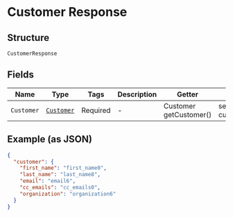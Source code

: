 
# Customer Response

## Structure

`CustomerResponse`

## Fields

| Name | Type | Tags | Description | Getter | Setter |
|  --- | --- | --- | --- | --- | --- |
| `Customer` | [`Customer`](../../doc/models/customer.md) | Required | - | Customer getCustomer() | setCustomer(Customer customer) |

## Example (as JSON)

```json
{
  "customer": {
    "first_name": "first_name0",
    "last_name": "last_name8",
    "email": "email6",
    "cc_emails": "cc_emails0",
    "organization": "organization6"
  }
}
```

